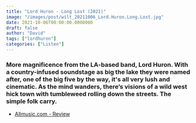 ```yaml
---
title: "Lord Huron - Long Lost (2021)"
image: "/images/post/wilt_20211006_Lord.Huron.Long.Lost.jpg"
date: 2021-10-06T00:00:00.0000000
draft: false
author: "David"
tags: ["lordhuron"]
categories: ["Listen"]
---
```

### More magnificence from the LA-based band, Lord Huron. With a country-infused soundstage as big the lake they were named after, one of the big five by the way, it's all very lush and cinematic. As the mind wanders, there’s visions of a wild west hick town with tumbleweed rolling down the streets. The simple folk carry. 

-  [Allmusic.com - Review](https://www.allmusic.com/album/long-lost-mw0003499739)